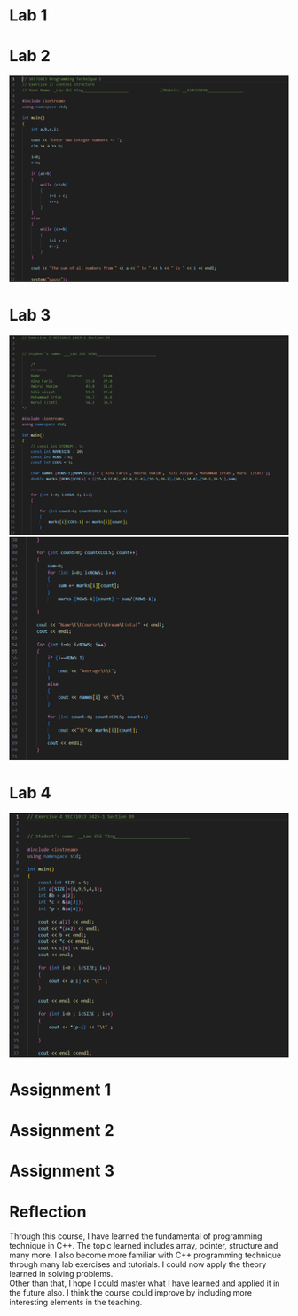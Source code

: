 # Lab 1

# Lab 2
![](https://github.com/LauZhiYing/Programming-Technique-I/blob/main/Lab%20Exercise2.png)
# Lab 3
![](https://github.com/LauZhiYing/Programming-Technique-I/blob/main/Lab%20Exercise3(1).png)
![](https://github.com/LauZhiYing/Programming-Technique-I/blob/main/Lab%20Exercise3(2).png)
# Lab 4
![](https://github.com/LauZhiYing/Programming-Technique-I/blob/main/Lab%20Exercise%204.png)
# Assignment 1
# Assignment 2
# Assignment 3
# Reflection
Through this course, I have learned the fundamental of programming technique in C++. The topic learned includes array, pointer, structure and many more. I also become more familiar with C++ programming technique through many lab exercises and tutorials.  I could now apply the theory learned in solving problems.                                    
Other than that, I hope I could master what I have learned and applied it in the future also. I think the course could improve by including more interesting elements in the teaching.
